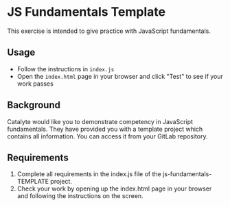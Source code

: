 # JS Fundamentals Template
This exercise is intended to give practice with JavaScript fundamentals. 

## Usage
- Follow the instructions in `index.js`
- Open the `index.html` page in your browser and click "Test" to see if your work passes

## Background
Catalyte would like you to demonstrate competency in JavaScript fundamentals. They have provided you with a template project which contains all information. You can access it from your GitLab repository.

## Requirements
1. Complete all requirements in the index.js file of the js-fundamentals-TEMPLATE project.
1. Check your work by opening up the index.html page in your browser and following the instructions on the screen.
